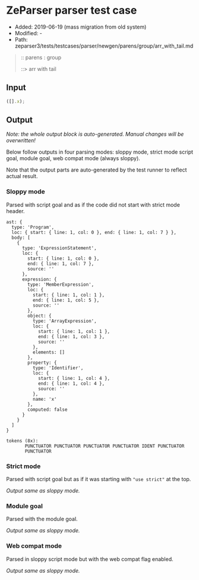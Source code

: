 # ZeParser parser test case

- Added: 2019-06-19 (mass migration from old system)
- Modified: -
- Path: zeparser3/tests/testcases/parser/newgen/parens/group/arr_with_tail.md

> :: parens : group
>
> ::> arr with tail

## Input

`````js
([].x);
`````

## Output

_Note: the whole output block is auto-generated. Manual changes will be overwritten!_

Below follow outputs in four parsing modes: sloppy mode, strict mode script goal, module goal, web compat mode (always sloppy).

Note that the output parts are auto-generated by the test runner to reflect actual result.

### Sloppy mode

Parsed with script goal and as if the code did not start with strict mode header.

`````
ast: {
  type: 'Program',
  loc: { start: { line: 1, col: 0 }, end: { line: 1, col: 7 } },
  body: [
    {
      type: 'ExpressionStatement',
      loc: {
        start: { line: 1, col: 0 },
        end: { line: 1, col: 7 },
        source: ''
      },
      expression: {
        type: 'MemberExpression',
        loc: {
          start: { line: 1, col: 1 },
          end: { line: 1, col: 5 },
          source: ''
        },
        object: {
          type: 'ArrayExpression',
          loc: {
            start: { line: 1, col: 1 },
            end: { line: 1, col: 3 },
            source: ''
          },
          elements: []
        },
        property: {
          type: 'Identifier',
          loc: {
            start: { line: 1, col: 4 },
            end: { line: 1, col: 4 },
            source: ''
          },
          name: 'x'
        },
        computed: false
      }
    }
  ]
}

tokens (8x):
       PUNCTUATOR PUNCTUATOR PUNCTUATOR PUNCTUATOR IDENT PUNCTUATOR
       PUNCTUATOR
`````

### Strict mode

Parsed with script goal but as if it was starting with `"use strict"` at the top.

_Output same as sloppy mode._

### Module goal

Parsed with the module goal.

_Output same as sloppy mode._

### Web compat mode

Parsed in sloppy script mode but with the web compat flag enabled.

_Output same as sloppy mode._
